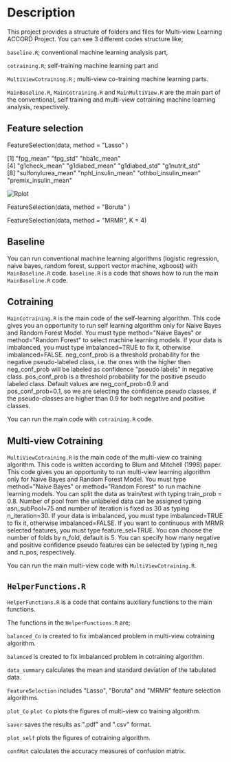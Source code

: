 #  Description
This project provides a structure of folders and files for Multi-view Learning ACCORD Project. You can see 3 different codes structure like;

```baseline.R```; conventional machine learning analysis part,

```cotraining.R```; self-training machine learning part and

```MultiViewCotraining.R``` ; multi-view co-training machine learning parts.

```MainBaseline.R```, ```MainCotraining.R``` and ```MainMultiView.R``` are the main part of the conventional, self training and multi-view cotraining machine learning analysis, respectively.

## Feature selection

FeatureSelection(data, method = "Lasso" )

[1] "fpg_mean"            "fpg_std"             "hba1c_mean"                   
[4] "g1check_mean"        "g1diabed_mean"       "g1diabed_std"        "g1nutrit_std"       
[8] "sulfonylurea_mean"   "nphl_insulin_mean"   "othbol_insulin_mean" "premix_insulin_mean"

![Rplot](https://user-images.githubusercontent.com/37498443/188721984-6aaffe1f-85c3-494c-86d6-72fd26c020bc.png)


FeatureSelection(data, method = "Boruta" )

FeatureSelection(data, method = "MRMR", K = 4)

## Baseline 

You can run conventional machine learning algorithms (logistic regression, naive bayes, random forest, support vector machine, xgboost) with ```MainBaseline.R``` code. ```baseline.R``` is a code that shows how to run the main ```MainBaseline.R``` code.


## Cotraining 

```MainCotraining.R``` is the main code of the self-learning algorithm.
This code gives you an opportunity to run self learning algorithm only for 
Naive Bayes and Random Forest Model. You must type method="Naive Bayes" or 
method="Random Forest" to select machine learning models. If your data is imbalanced, 
you must type imbalanced=TRUE to fix it, otherwise imbalanced=FALSE. neg_conf_prob 
is a threshold probability for the negative pseudo-labeled class, i.e. the ones 
with the higher then neg_conf_prob will be labeled as confidence "pseudo labels" in 
negative class. pos_conf_prob is a threshold probability for the positive pseudo labeled class.
Default values are neg_conf_prob=0.9 and pos_conf_prob=0.1, so we are selecting the confidence 
pseudo classes, if the pseudo-classes are higher than 0.9 for both negative and positive classes.

You can run the main code with ```cotraining.R``` code. 


## Multi-view Cotraining

```MultiViewCotraining.R``` is the main code of the multi-view co training algorithm. This code is written according to Blum and Mitchell (1998) paper. This code gives you an opportunity to run multi-view learning algorithm only for Naive Bayes and Random Forest Model. You must type method="Naive Bayes" or method="Random Forest" to run machine learning models. You can split the data as train/test with typing train_prob = 0.8. Number of pool from the unlabeled data can be assigned typing asn_subPool=75 and number of iteration is fixed as 30 as typing n_iteration=30. If your data is imbalanced, you must type imbalanced=TRUE to fix it, otherwise imbalanced=FALSE. If you want to continuous with MRMR selected features, you must type feature_sel=TRUE. You can choose the number of folds by n_fold, default is 5. You can specify how many negative and positive confidence pseudo features can be selected by typing n_neg and n_pos, respectively.

You can run the main multi-view code with ```MultiViewCotraining.R```. 


## ```HelperFunctions.R```

```HelperFunctions.R``` is a code that contains auxiliary functions to the main functions.

The functions in the ```HelperFunctions.R```  are;

```balanced_Co``` is created to fix imbalanced problem in multi-view cotraining algorithm.

```balanced``` is created to fix imbalanced problem in cotraining algorithm.

```data_summary``` calculates the mean and standard deviation of the tabulated data.

```FeatureSelection``` includes "Lasso", "Boruta" and "MRMR"  feature selection algorithms.

```plot_Co``` ```plot Co``` plots the figures of multi-view co training algorithm.

```saver``` saves the results as ".pdf" and ".csv" format.

```plot_self``` plots the figures of cotraining algorithm.
 
 ```confMat``` calculates the accuracy measures of confusion matrix.

